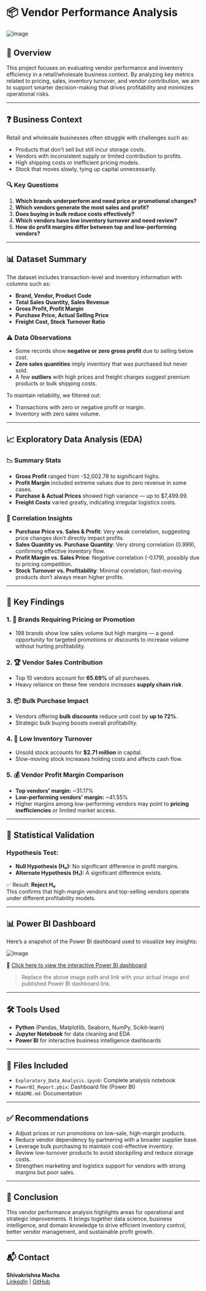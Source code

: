 # 📦 Vendor Performance Analysis
![Image](https://github.com/user-attachments/assets/adf745f9-a56b-4078-9037-2bf03107b732)

## 📘 Overview

This project focuses on evaluating vendor performance and inventory efficiency in a retail/wholesale business context. By analyzing key metrics related to pricing, sales, inventory turnover, and vendor contribution, we aim to support smarter decision-making that drives profitability and minimizes operational risks.

---

## ❓ Business Context

Retail and wholesale businesses often struggle with challenges such as:

- Products that don't sell but still incur storage costs.
- Vendors with inconsistent supply or limited contribution to profits.
- High shipping costs or inefficient pricing models.
- Stock that moves slowly, tying up capital unnecessarily.

### 🔍 Key Questions

1. **Which brands underperform and need price or promotional changes?**
2. **Which vendors generate the most sales and profit?**
3. **Does buying in bulk reduce costs effectively?**
4. **Which vendors have low inventory turnover and need review?**
5. **How do profit margins differ between top and low-performing vendors?**

---

## 📊 Dataset Summary

The dataset includes transaction-level and inventory information with columns such as:

- **Brand, Vendor, Product Code**
- **Total Sales Quantity, Sales Revenue**
- **Gross Profit, Profit Margin**
- **Purchase Price, Actual Selling Price**
- **Freight Cost, Stock Turnover Ratio**

### ⚠️ Data Observations

- Some records show **negative or zero gross profit** due to selling below cost.
- **Zero sales quantities** imply inventory that was purchased but never sold.
- A few **outliers** with high prices and freight charges suggest premium products or bulk shipping costs.

To maintain reliability, we filtered out:
- Transactions with zero or negative profit or margin.
- Inventory with zero sales volume.

---

## 📈 Exploratory Data Analysis (EDA)

### 📉 Summary Stats

- **Gross Profit** ranged from -52,002.78 to significant highs.
- **Profit Margin** included extreme values due to zero revenue in some cases.
- **Purchase & Actual Prices** showed high variance — up to $7,499.99.
- **Freight Costs** varied greatly, indicating irregular logistics costs.

### 🔗 Correlation Insights

- **Purchase Price vs. Sales & Profit**: Very weak correlation, suggesting price changes don’t directly impact profits.
- **Sales Quantity vs. Purchase Quantity**: Very strong correlation (0.999), confirming effective inventory flow.
- **Profit Margin vs. Sales Price**: Negative correlation (-0.179), possibly due to pricing competition.
- **Stock Turnover vs. Profitability**: Minimal correlation; fast-moving products don’t always mean higher profits.

---

## 🧠 Key Findings

### 1. 🚩 Brands Requiring Pricing or Promotion

- 198 brands show low sales volume but high margins — a good opportunity for targeted promotions or discounts to increase volume without hurting profitability.

### 2. 🏆 Vendor Sales Contribution

- Top 10 vendors account for **65.69%** of all purchases.
- Heavy reliance on these few vendors increases **supply chain risk**.

### 3. 📦 Bulk Purchase Impact

- Vendors offering **bulk discounts** reduce unit cost by **up to 72%**.
- Strategic bulk buying boosts overall profitability.

### 4. 🛑 Low Inventory Turnover

- Unsold stock accounts for **$2.71 million** in capital.
- Slow-moving stock increases holding costs and affects cash flow.

### 5. 💰 Vendor Profit Margin Comparison

- **Top vendors' margin:** ~31.17%
- **Low-performing vendors' margin:** ~41.55%
- Higher margins among low-performing vendors may point to **pricing inefficiencies** or limited market access.

---

## 📐 Statistical Validation

### Hypothesis Test:

- **Null Hypothesis (H₀):** No significant difference in profit margins.
- **Alternate Hypothesis (H₁):** A significant difference exists.

✅ Result: **Reject H₀**  
This confirms that high-margin vendors and top-selling vendors operate under different profitability models.

---

## 📊 Power BI Dashboard

Here’s a snapshot of the Power BI dashboard used to visualize key insights:

![Image](https://github.com/user-attachments/assets/55a4f605-037f-469e-908f-05a694d25622)

🔗 [Click here to view the interactive Power BI dashboard](https://app.powerbi.com/view?r=eyJrIjoiYTlkNzUwYzMtYzY3OC00ZGU5LWJhZjMtN2JmYmJkZWE3ZGJmIiwidCI6IjZhYjJmZGI1LWNjOWUtNDJiMy04ZmI5LTA4ZWU1OGI5YzRhMSJ9)

> Replace the above image path and link with your actual image and published Power BI dashboard link.

---

## 🛠️ Tools Used

- **Python** (Pandas, Matplotlib, Seaborn, NumPy, Scikit-learn)
- **Jupyter Notebook** for data cleaning and EDA
- **Power BI** for interactive business intelligence dashboards

---

## 📁 Files Included

- `Exploratory_Data_Analysis.ipynb`: Complete analysis notebook
- `PowerBI_Report.pbix`: Dashboard file (Power BI)
- `README.md`: Documentation

---

## ✅ Recommendations

- Adjust prices or run promotions on low-sale, high-margin products.
- Reduce vendor dependency by partnering with a broader supplier base.
- Leverage bulk purchasing to maintain cost-effective inventory.
- Review low-turnover products to avoid stockpiling and reduce storage costs.
- Strengthen marketing and logistics support for vendors with strong margins but poor sales.

---

## 📌 Conclusion

This vendor performance analysis highlights areas for operational and strategic improvements. It brings together data science, business intelligence, and domain knowledge to drive efficient inventory control, better vendor management, and sustainable profit growth.

---

## 📬 Contact

**Shivakrishna Macha**  
[LinkedIn](https://www.linkedin.com/in/shivakrishnamacha/) | [GitHub](https://github.com/ShivakrishnaMacha/Data-Analysis-and-Visualization-Project-Portfolio)
